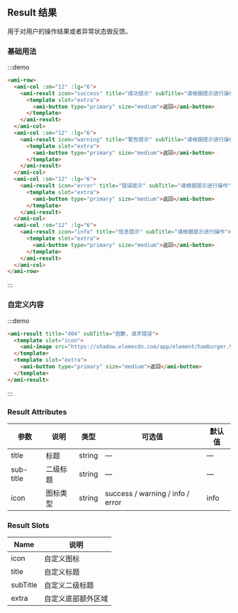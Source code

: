 ## Result 结果

用于对用户的操作结果或者异常状态做反馈。

### 基础用法

:::demo

```html
<ami-row>
  <ami-col :sm="12" :lg="6">
    <ami-result icon="success" title="成功提示" subTitle="请根据提示进行操作">
      <template slot="extra">
        <ami-button type="primary" size="medium">返回</ami-button>
      </template>
    </ami-result>
  </ami-col>
  <ami-col :sm="12" :lg="6">
    <ami-result icon="warning" title="警告提示" subTitle="请根据提示进行操作">
      <template slot="extra">
        <ami-button type="primary" size="medium">返回</ami-button>
      </template>
    </ami-result>
  </ami-col>
  <ami-col :sm="12" :lg="6">
    <ami-result icon="error" title="错误提示" subTitle="请根据提示进行操作">
      <template slot="extra">
        <ami-button type="primary" size="medium">返回</ami-button>
      </template>
    </ami-result>
  </ami-col>
  <ami-col :sm="12" :lg="6">
    <ami-result icon="info" title="信息提示" subTitle="请根据提示进行操作">
      <template slot="extra">
        <ami-button type="primary" size="medium">返回</ami-button>
      </template>
    </ami-result>
  </ami-col>
</ami-row>
```

:::

### 自定义内容

:::demo

```html
<ami-result title="404" subTitle="抱歉，请求错误">
  <template slot="icon">
    <ami-image src="https://shadow.elemecdn.com/app/element/hamburger.9cf7b091-55e9-11e9-a976-7f4d0b07eef6.png"></ami-image>
  </template>
  <template slot="extra">
    <ami-button type="primary" size="medium">返回</ami-button>
  </template>
</ami-result>
```

:::

### Result Attributes

| 参数          | 说明            | 类型            | 可选值                 | 默认值   |
|-------------  |---------------- |---------------- |---------------------- |-------- |
| title          | 标题         | string  |          —             |    —     |
| sub-title    | 二级标题  | string | — |    —  |
| icon  | 图标类型    | string  |    success / warning / info / error  |  info |

### Result Slots

| Name | 说明 |
|------|--------|
| icon | 自定义图标  |
| title | 自定义标题     |
| subTitle | 自定义二级标题     |
| extra | 自定义底部额外区域     |
